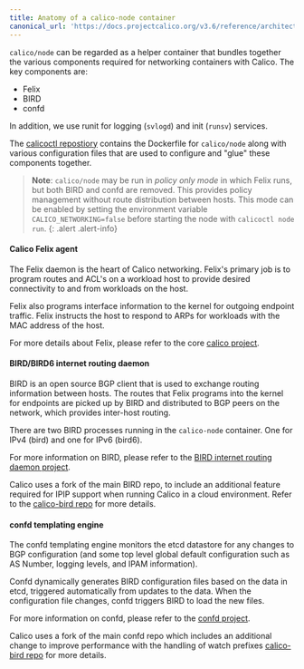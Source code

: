 ```yaml
---
title: Anatomy of a calico-node container
canonical_url: 'https://docs.projectcalico.org/v3.6/reference/architecture/components'
---
```


`calico/node` can be regarded as a helper container that bundles together the
various components required for networking containers with Calico.  The key
components are:

-  Felix
-  BIRD
-  confd

In addition, we use runit for logging (`svlogd`) and init (`runsv`) services.

The [calicoctl repostiory](https://github.com/projectcalico/calicoctl) contains the Dockerfile for `calico/node` along with various
configuration files that are used to configure and "glue" these components
together.

> **Note**: `calico/node` may be run in *policy only mode* in which Felix
> runs, but both BIRD and confd are removed.  This provides policy management
> without route distribution between hosts.  This mode can be enabled by
> setting the environment variable `CALICO_NETWORKING=false` before starting
> the node with `calicoctl node run`.
{: .alert .alert-info}


#### Calico Felix agent

The Felix daemon is the heart of Calico networking.  Felix's primary job is to
program routes and ACL's on a workload host to provide desired connectivity to
and from workloads on the host.

Felix also programs interface information to the kernel for outgoing endpoint
traffic. Felix instructs the host to respond to ARPs for workloads with the
MAC address of the host.

For more details about Felix, please refer to the core [calico project](https://github.com/projectcalico/felix).

#### BIRD/BIRD6 internet routing daemon

BIRD is an open source BGP client that is used to exchange routing information
between hosts.  The routes that Felix programs into the kernel for endpoints
are picked up by BIRD and distributed to BGP peers on the network, which
provides inter-host routing.

There are two BIRD processes running in the `calico-node` container.  One for
IPv4 (bird) and one for IPv6 (bird6).

For more information on BIRD, please refer to the [BIRD internet routing daemon project](http://bird.network.cz/).

Calico uses a fork of the main BIRD repo, to include an additional feature
required for IPIP support when running Calico in a cloud environment.  Refer
to the [calico-bird repo](https://github.com/projectcalico/calico-bird) for more details.

#### confd templating engine

The confd templating engine monitors the etcd datastore for any changes to BGP
configuration (and some top level global default configuration such as AS
Number, logging levels, and IPAM information).

Confd dynamically generates BIRD configuration files based on the data in etcd,
triggered automatically from updates to the data.  When the configuration file
changes, confd triggers BIRD to load the new files.

For more information on confd, please refer to the [confd project](https://github.com/kelseyhightower/confd).

Calico uses a fork of the main confd repo which includes an additional change
to improve performance with the handling of watch prefixes
[calico-bird repo](https://github.com/projectcalico/calico-bird) for more details.
